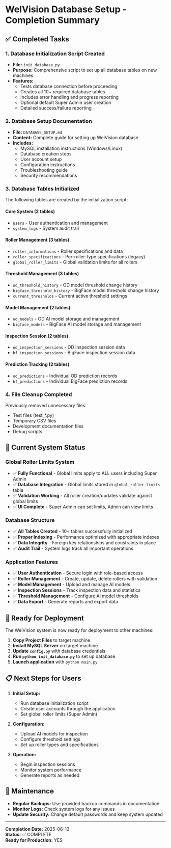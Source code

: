 # WelVision Database Setup - Completion Summary

## ✅ Completed Tasks

### 1. Database Initialization Script Created
- **File:** `init_database.py`
- **Purpose:** Comprehensive script to set up all database tables on new machines
- **Features:**
  - Tests database connection before proceeding
  - Creates all 10+ required database tables
  - Includes error handling and progress reporting
  - Optional default Super Admin user creation
  - Detailed success/failure reporting

### 2. Database Setup Documentation
- **File:** `DATABASE_SETUP.md`
- **Content:** Complete guide for setting up WelVision database
- **Includes:**
  - MySQL installation instructions (Windows/Linux)
  - Database creation steps
  - User account setup
  - Configuration instructions
  - Troubleshooting guide
  - Security recommendations

### 3. Database Tables Initialized
The following tables are created by the initialization script:

#### Core System (2 tables)
- `users` - User authentication and management
- `system_logs` - System audit trail

#### Roller Management (3 tables)
- `roller_informations` - Roller specifications and data
- `roller_specifications` - Per-roller-type specifications (legacy)
- `global_roller_limits` - Global validation limits for all rollers

#### Threshold Management (3 tables)
- `od_threshold_history` - OD model threshold change history
- `bigface_threshold_history` - BigFace model threshold change history
- `current_thresholds` - Current active threshold settings

#### Model Management (2 tables)
- `od_models` - OD AI model storage and management
- `bigface_models` - BigFace AI model storage and management

#### Inspection Session (2 tables)
- `od_inspection_sessions` - OD inspection session data
- `bf_inspection_sessions` - BigFace inspection session data

#### Prediction Tracking (2 tables)
- `od_predictions` - Individual OD prediction records
- `bf_predictions` - Individual BigFace prediction records

### 4. File Cleanup Completed
Previously removed unnecessary files:
- Test files (test_*.py)
- Temporary CSV files
- Development documentation files
- Debug scripts

## 🎯 Current System Status

### Global Roller Limits System
- ✅ **Fully Functional** - Global limits apply to ALL users including Super Admin
- ✅ **Database Integration** - Global limits stored in `global_roller_limits` table
- ✅ **Validation Working** - All roller creation/updates validate against global limits
- ✅ **UI Complete** - Super Admin can set limits, Admin can view limits

### Database Structure
- ✅ **All Tables Created** - 10+ tables successfully initialized
- ✅ **Proper Indexing** - Performance optimized with appropriate indexes
- ✅ **Data Integrity** - Foreign key relationships and constraints in place
- ✅ **Audit Trail** - System logs track all important operations

### Application Features
- ✅ **User Authentication** - Secure login with role-based access
- ✅ **Roller Management** - Create, update, delete rollers with validation
- ✅ **Model Management** - Upload and manage AI models
- ✅ **Inspection Sessions** - Track inspection data and statistics
- ✅ **Threshold Management** - Configure AI model thresholds
- ✅ **Data Export** - Generate reports and export data

## 🚀 Ready for Deployment

The WelVision system is now ready for deployment to other machines:

1. **Copy Project Files** to target machine
2. **Install MySQL Server** on target machine
3. **Update `config.py`** with database credentials
4. **Run `python init_database.py`** to set up database
5. **Launch application** with `python main.py`

## 📋 Next Steps for Users

1. **Initial Setup:**
   - Run database initialization script
   - Create user accounts through the application
   - Set global roller limits (Super Admin)

2. **Configuration:**
   - Upload AI models for inspection
   - Configure threshold settings
   - Set up roller types and specifications

3. **Operation:**
   - Begin inspection sessions
   - Monitor system performance
   - Generate reports as needed

## 🔧 Maintenance

- **Regular Backups:** Use provided backup commands in documentation
- **Monitor Logs:** Check system logs for any issues
- **Update Security:** Change default passwords and keep system updated

---

**Completion Date:** 2025-06-13  
**Status:** ✅ COMPLETE  
**Ready for Production:** YES 